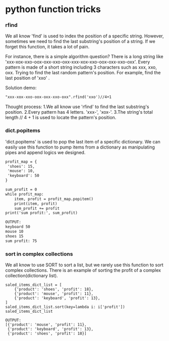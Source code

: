 # python function tricks

### rfind
We all know 'find' is used to index the position of a specific string.
However, sometimes we need to find the last substring's position of a string.
If we forget this function, it takes a lot of pain.

For instance, there is a simple algorithm question?
There is a long string like 'xxx-xox-xxo-oox-oxx-xxo-oxx-xxx-xox-xxo-oox-oxx-xxo-oxx'.
Every pattern is made of a short string including 3 characters such as xxx, xxo, oxx.
Trying to find the last random pattern's position. For example, find the last position of 'xxo' .

Solution demo:
```markdown
"xxx-xox-xxo-oox-oxx-xxo-oxx".rfind('xxo')//4+1
```
Thought process:
1.We all know use 'rfind' to find the last substring's position.
2.Every pattern has 4 letters. 'xxx-', 'xox-'.
3.The string's total length // 4 + 1 is used to locate the pattern's position.


### dict.popitems
'dict.popitems' is used to pop the last item of a specific dictionary.
We can easily use this function to pump items from a dictionary as manipulating pipes and append logics we designed.

```markdown
profit_map = {
 'shoes': 15,
 'mouse': 10,
 'keyboard': 50
}

sum_profit = 0
while profit_map:
    item, profit = profit_map.popitem()
    print(item, profit)
    sum_profit += profit
print('sum profit:', sum_profit)

OUTPUT:
keyboard 50
mouse 10
shoes 15
sum profit: 75
```

### sort in complex collections
We all know to use SORT to sort a list, but we rarely use this function to sort complex collections.
There is an example of sorting the profit of a complex collection(dictionary list).

```
saled_items_dict_list = [
    {'product': 'shoes', 'profit': 18},
    {'product': 'mouse', 'profit': 11},
    {'product': 'keyboard', 'profit': 13},
]
saled_items_dict_list.sort(key=lambda i: i['profit'])
saled_items_dict_list

OUTPUT:
[{'product': 'mouse', 'profit': 11},
 {'product': 'keyboard', 'profit': 13},
 {'product': 'shoes', 'profit': 18}]
```
